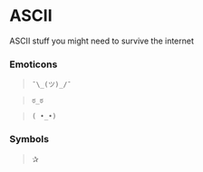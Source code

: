 # ASCII

ASCII stuff you might need to survive the internet

### Emoticons

> `¯\_(ツ)_/¯`

> `ಠ_ಠ`

> `( •_•)`

### Symbols

> ✰
